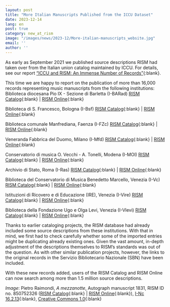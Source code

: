 ```yaml
---
layout: post
title: "More Italian Manuscripts Published from the ICCU Dataset"
date: 2023-12-14
lang: en
post: true
category: new_at_rism
image: "/images/news/2023-12/More-italian-manuscripts_website.jpg"
email: ''
author: ''
---
```


As early as September 2021 we published source descriptions RISM had taken over from the Italian union catalog maintained by ICCU. For details, see our report [“ICCU and RISM: An Immense Number of Records”](https://rism.info/new_at_rism/2021/09/06/iccu_and_rism_an_immense_number_of_records.html){:blank}.

This time we are happy to report on the publication of more than 16,000 records representing music manuscripts from the following institutions:\
Biblioteca diocesana Pio IX - Sezione di Barletta (I-BARad) [RISM Catalog](https://opac.rism.info/search?View=rism&siglum=I-BARad){:blank} \| [RISM Online](https://rism.online/institutions/30004629){:blank} 

Biblioteca di S. Francesco, Bologna (I-Bsf) [RISM Catalog](https://opac.rism.info/search?View=rism&siglum=I-Bsf){:blank} \| [RISM Online](https://rism.online/institutions/30001743){:blank} 

Biblioteca comunale Manfrediana, Faenza (I-FZc) [RISM Catalog](https://opac.rism.info/search?View=rism&siglum=I-FZc){:blank} \| [RISM Online](https://rism.online/institutions/30000142){:blank} 

Veneranda Fabbrica del Duomo, Milano (I-Mfd) [RISM Catalog](https://opac.rism.info/search?View=rism&siglum=I-Mfd){:blank} \| [RISM Online](https://rism.online/institutions/30003081){:blank} 

Conservatorio di musica O. Vecchi - A. Tonelli, Modena (I-MOl) [RISM Catalog](https://opac.rism.info/search?View=rism&siglum=I-MOl){:blank} \| [RISM Online](https://rism.online/institutions/30001839){:blank}

Archivio di Stato, Roma (I-Ras) [RISM Catalog](https://opac.rism.info/search?View=rism&siglum=I-Ras){:blank} \| [RISM Online](https://rism.online/institutions/30000144){:blank} 

Biblioteca del Conservatorio di Musica Benedetto Marcello, Venezia (I-Vc) [RISM Catalog](https://opac.rism.info/search?View=rism&siglum=I-Vc){:blank} \| [RISM Online](https://rism.online/institutions/30001975){:blank}  

Istituzioni di Ricovero e di Educazione (IRE), Venezia (I-Vire) [RISM Catalog](https://opac.rism.info/search?View=rism&siglum=I-Vire){:blank} \| [RISM Online](https://rism.online/institutions/30003941){:blank}

Biblioteca della Fondazione Ugo e Olga Levi, Venezia (I-Vlevi) [RISM Catalog](https://opac.rism.info/search?View=rism&siglum=I-Vlevi){:blank} \| [RISM Online](https://rism.online/institutions/30000251){:blank}

Thanks to earlier cataloging projects, the RISM database had already included some source descriptions from these institutions. With that in mind, we first had to check carefully whether some of the imported entries might be duplicating already existing ones. Given the vast amount, in-depth adjustment of the descriptions themselves to RISM’s standards was out of the question. As with other similar publication projects, however, the links to the original records in the Servizio Bibliotecario Nazionale (SBN) have been included.

With these new records added, users of the RISM Catalog and RISM Online can now search among more than 1.5 million source descriptions.

_Image_: Pietro Raimondi, _A mezzanotte_, Autograph manuscript 1831, RISM ID no. 850752326 ([RISM Catalog](https://opac.rism.info/search?id=850752326&View=rism){:blank} \| [RISM Online](https://rism.online/sources/850752326){:blank}), [I-Nc 16.2.13](http://www.internetculturale.it/jmms/iccuviewer/iccu.jsp?id=oai%3Awww.internetculturale.sbn.it%2FTeca%3A20%3ANT0000%3AIT%5C%5CICCU%5C%5CMSM%5C%5C0146950){:blank}, [Creative Commons 1.0](http://wiki.creativecommons.org/Publicdomain/zero/1.0/LegalText_%28Italian%29){:blank}
